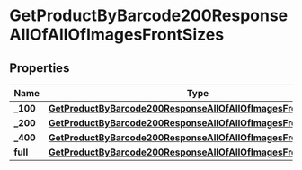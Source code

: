 
# GetProductByBarcode200ResponseAllOfAllOfImagesFrontSizes

## Properties
| Name | Type | Description | Notes |
| ------------ | ------------- | ------------- | ------------- |
| **_100** | [**GetProductByBarcode200ResponseAllOfAllOfImagesFrontSizes100**](GetProductByBarcode200ResponseAllOfAllOfImagesFrontSizes100.md) |  |  [optional] |
| **_200** | [**GetProductByBarcode200ResponseAllOfAllOfImagesFrontSizes100**](GetProductByBarcode200ResponseAllOfAllOfImagesFrontSizes100.md) |  |  [optional] |
| **_400** | [**GetProductByBarcode200ResponseAllOfAllOfImagesFrontSizes100**](GetProductByBarcode200ResponseAllOfAllOfImagesFrontSizes100.md) |  |  [optional] |
| **full** | [**GetProductByBarcode200ResponseAllOfAllOfImagesFrontSizes100**](GetProductByBarcode200ResponseAllOfAllOfImagesFrontSizes100.md) |  |  [optional] |



